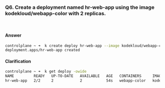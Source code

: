 ### Q6. Create a deployment named hr-web-app using the image kodekloud/webapp-color with 2 replicas.

<br>

#### Answer

```Bash
controlplane ~ ➜  k create deploy hr-web-app --image kodekloud/webapp-color --replicas=2
deployment.apps/hr-web-app created
```


#### Clarification

```Bash
controlplane ~ ➜  k get deploy -owide
NAME         READY   UP-TO-DATE   AVAILABLE   AGE   CONTAINERS     IMAGES                   SELECTOR
hr-web-app   2/2     2            2           54s   webapp-color   kodekloud/webapp-color   app=hr-web-app
```
